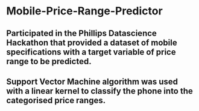 # Mobile-Price-Range-Predictor

## Participated in the Phillips Datascience Hackathon that provided a dataset of mobile specifications with a target variable of price range to be predicted.


## Support Vector Machine algorithm was used with a linear kernel to classify the phone into the categorised price ranges.

